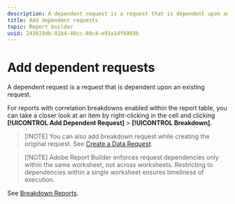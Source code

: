 ```yaml
---
description: A dependent request is a request that is dependent upon an existing request.
title: Add dependent requests
topic: Report builder
uuid: 243619db-81b4-40cc-88c4-e93a14f6993b
---
```


# Add dependent requests

A dependent request is a request that is dependent upon an existing request.

For reports with correlation breakdowns enabled within the report table, you can take a closer look at an item by right-clicking in the cell and clicking **[!UICONTROL Add Dependent Request]** > **[!UICONTROL Breakdown]**.

>[!NOTE] You can also add breakdown request while creating the original request. See [Create a Data Request](/help/analyze/report-builder/data-requests/t-create-a-data-request.md).

>[!NOTE] Adobe Report Builder enforces request dependencies only within the same worksheet, not across worksheets. Restricting to dependencies within a single worksheet ensures timeliness of execution.

See [Breakdown Reports](/help/analyze/reports-analytics/reports-customize/breakdowns.md).
